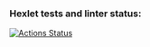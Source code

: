 ### Hexlet tests and linter status:
[![Actions Status](https://github.com/ysemenyuk/frontend-project-lvl3/workflows/hexlet-check/badge.svg)](https://github.com/ysemenyuk/frontend-project-lvl3/actions)
